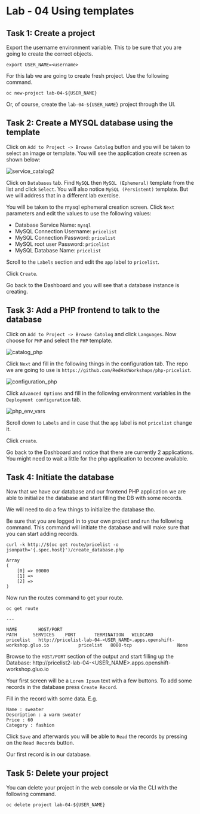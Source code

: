 # Lab - 04 Using templates

## Task 1: Create a project

Export the username environment variable. This to be sure that you are going to
create the correct objects.

```
export USER_NAME=<username>
```

For this lab we are going to create fresh project. Use the following command.

```
oc new-project lab-04-${USER_NAME}
```

Or, of course, create the `lab-04-${USER_NAME}` project through the UI.

## Task 2: Create a MYSQL database using the template

Click on `Add to Project -> Browse Catolog` button and you will be taken to 
select an image or template. You will see the application create screen as shown
below:

![service_catalog2](../images/service_catalog2.png "service_catalog2")

Click on `Databases` tab. Find `MySQL` then `MySQL (Ephemeral)`
template from the list and click `Select`. You will also notice `MySQL
(Persistent)` template. But we will address that in a different lab
exercise.

You will be taken to the mysql ephemeral creation screen. Click `Next`
parameters and edit the values to use the following values:

* Database Service Name: `mysql`
* MySQL Connection Username: `pricelist`
* MySQL Connection Password: `pricelist`
* MySQL root user Password: `pricelist`
* MySQL Database Name: `pricelist`

Scroll to the `Labels` section and edit the `app` label to `pricelist`.

Click `Create`.

Go back to the Dashboard and you will see that a database instance is creating.

## Task 3: Add a PHP frontend to talk to the database

Click on `Add to Project -> Browse Catolog` and click `Languages`. Now choose for
`PHP` and select the `PHP` template.

![catalog_php](../images/catalog_php.png "catalog_php")

Click `Next` and fill in the following things in the configuration tab. The repo
we are going to use is `https://github.com/RedHatWorkshops/php-pricelist`.

![configuration_php](../images/configuration_php.png "configuration_php")

Click `Advanced Options` and fill in the following environment variables in the
`Deployment configuration` tab.

![php_env_vars](../images/php_env_vars.png "php_env_vars")

Scroll down to `Labels` and in case that the `app` label is not `pricelist` change
it.

Click `create`.

Go back to the Dashboard and notice that there are currently 2 applications. You
might need to wait a little for the php application to become available.

## Task 4: Initiate the database

Now that we have our database and our frontend PHP application we are able to
initialize the database and start filling the DB with some records.

We will need to do a few things to initialize the database tho.

Be sure that you are logged in to your own project and run the following command.
This command will initiate the database and will make sure that you can start
adding records.

```
curl -k http://$(oc get route/pricelist -o jsonpath='{.spec.host}')/create_database.php

Array
(
    [0] => 00000
    [1] =>
    [2] =>
)
```

Now run the routes command to get your route.

```
oc get route

---

NAME        HOST/PORT                                                          PATH      SERVICES    PORT       TERMINATION   WILDCARD
pricelist   http://pricelist-lab-04-<USER_NAME>.apps.openshift-workshop.gluo.io           pricelist   8080-tcp                 None
```

Browse to the `HOST/PORT` section of the output and start filling up the 
Database: http://pricelist2-lab-04-<USER_NAME>.apps.openshift-workshop.gluo.io

Your first screen will be a `Lorem Ipsum` text with a few buttons. To add some
records in the database press `Create Record`.

Fill in the record with some data. E.g.

```
Name : sweater
Description : a warm sweater   
Price : 60
Category : fashion  
```

Click `Save` and afterwards you will be able to `Read` the records by pressing on
the `Read Records` button.

Our first record is in our database.

## Task 5: Delete your project

You can delete your project in the web console or via the CLI with the following
command.

```
oc delete project lab-04-${USER_NAME}
```